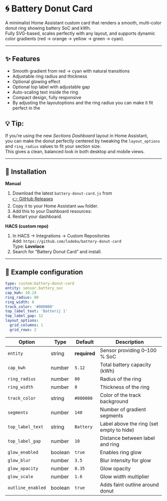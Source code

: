 # 🌀 Battery Donut Card

A minimalist Home Assistant custom card that renders a smooth, multi-color donut ring showing battery SoC and kWh.  
Fully SVG-based, scales perfectly with any layout, and supports dynamic color gradients (red → orange → yellow → green → cyan).

---

## ✨ Features

- Smooth gradient from red → cyan with natural transitions  
- Adjustable ring radius and thickness  
- Optional glowing effect  
- Optional top label with adjustable gap  
- Auto-scaling text inside the ring  
- Compact design, fully responsive
- By adjusting the layoutoptions and the ring radius you can make it fit perfect in the

## 💡 **Tip:**  
If you’re using the new *Sections Dashboard* layout in Home Assistant,  
you can make the donut perfectly centered by tweaking the `layout_options`  
and `ring_radius` values to fit your section size.  
This gives a clean, balanced look in both desktop and mobile views.

---

## 🔧 Installation

**Manual**
1. Download the latest `battery-donut-card.js` from  
   [👉 GitHub Releases](https://github.com/lodebo/battery-donut-card/releases/latest)  
2. Copy it to your Home Assistant `www` folder.  
3. Add this to your Dashboard resources:  
4. Restart your dashboard.

**HACS (custom repo)**
1. In HACS → Integrations → Custom Repositories  
Add: `https://github.com/lodebo/battery-donut-card`  
Type: **Lovelace**  
2. Search for “Battery Donut Card” and install.

---

## 🧩 Example configuration

```yaml
type: custom:battery-donut-card
entity: sensor.battery_soc
cap_kwh: 10.24
ring_radius: 80
ring_width: 8
track_color: '#000000'
top_label_text: 'Batterij 1'
top_label_gap: 12
layout_options:
  grid_columns: 1
  grid_rows: 2
```

| Option            | Type    | Default      | Description                              |
| ----------------- | ------- | ------------ | ---------------------------------------- |
| `entity`          | string  | **required** | Sensor providing 0–100 % SoC             |
| `cap_kwh`         | number  | `5.12`       | Total battery capacity (kWh)             |
| `ring_radius`     | number  | `80`         | Radius of the ring                       |
| `ring_width`      | number  | `8`          | Thickness of the ring                    |
| `track_color`     | string  | `#000000`    | Color of the track background            |
| `segments`        | number  | `140`        | Number of gradient segments              |
| `top_label_text`  | string  | `Battery`    | Label above the ring (set empty to hide) |
| `top_label_gap`   | number  | `10`         | Distance between label and ring          |
| `glow_enabled`    | boolean | `true`       | Enables ring glow                        |
| `glow_blur`       | number  | `3.5`        | Blur intensity for glow                  |
| `glow_opacity`    | number  | `0.35`       | Glow opacity                             |
| `glow_scale`      | number  | `1.6`        | Glow width multiplier                    |
| `outline_enabled` | boolean | `true`       | Adds faint outline around donut          |
